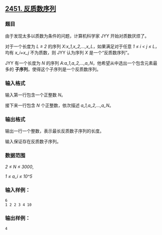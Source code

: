 ## [2451. 反质数序列](https://www.acwing.com/problem/content/2453/)

### 题目

由于发现太多以质数为条件的问题，计算机科学家 JYY 开始对质数厌烦了。

对于一个长度为 *L ≥ 2* 的序列 *X:x_1,x_2,…,x_L*，如果满足对于任意 *1 ≤ i < j ≤ L*，均有 *x_i+x_j* 不为质数，则 JYY 认为序列 *X* 是一个“反质数序列”。

JYY 有一个长度为 *N* 的序列 *A:a_1,a_2,…,a_N*，他希望从中选出一个包含元素最多的 **子序列**，使得这个子序列是一个反质数序列。

### 输入格式

输入第一行包含一个正整数 *N*。

接下来一行包含 *N* 个正整数，依次描述 *a_1,a_2,…,a_N*。

### 输出格式

输出一行一个整数，表示最长反质数子序列的长度。

输入保证存在反质数子序列。

### 数据范围

*2 ≤ N ≤ 3000*,

*1 ≤ a_i ≤ 10^5*

### 输入样例：

```
6
1 2 2 3 4 10
```

### 输出样例：

```
4
```
